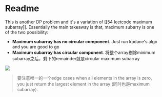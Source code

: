 # Readme

This is another DP problem and it's a variation of [[54 leetcode maximum subarray]]. Essentially the main takeaway is that, maximum subarry is one of the two possibility:
- **Maximum subarray has no circular component**. Just run kadane's algo and you are good to go
- **Maximum subarray has circular component**. 将整个array剔除minimum subarray之后，剩下的remainder就是circular maximum subarray

![](https://leetcode.com/problems/maximum-sum-circular-subarray/Figures/918/918_Maximum_Sum_Circular_Subarray.png)

> 要注意唯一的一个edge cases when all elements in the array is zero, you just return the largest element in the array (同时也是maximum subarray).
